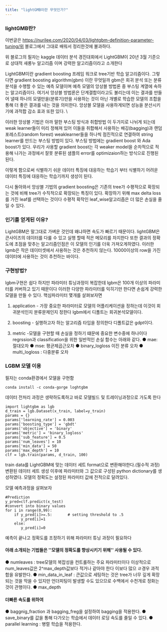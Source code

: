 ```yaml
---
title: "lightGMB이란 무엇인가?"
---
```


### lightGMB란?
이번글은 https://nurilee.com/2020/04/03/lightgbm-definition-parameter-tuning/위 블로그에서 그대로 배워서 정리한것에 불과하다.

위 블로그의 필자는 kaggle 데이터 분석 경진대회에서 LightGBM이 20년 3월 기준으로 상대적 새롱누 알고리즘 이며 강력한 알고리즘이라고 소개한다 

LightGBM이란 gradient boosting 프레임 워크로 tree기반 학습 알고리즘이다. 그렇다면 gradient boosting algorithm(gbm) 이란 무엇일까 gbm은 
회귀 분석 또는 분류 분석을 수행할 수 있는 예측 모델이며 예측 모델의 앙상블 방법론 중 부스팅 계열에 속하는 알고리즘이다. 여기서 앙상블 방법론은 
단계결합이라고도 불리는데 이는 결과를 만들어 낼때 하나의 모델만을(분류기)만을 사용하는 것이 아닌 개별로 학습한 모델의 조합을 통해  더 좋은 결과를
내는 것을 의미한다. 앙상블 모델을 사용하게되면 성능을 분산시키기에 과적합 감소 효과 또한 있다. \

이러한 앙상블 기법은 아까 말한 부스팅 방식과 취합방법 이 두가지로 나뉘게 되는데 weak learner들이 미리 정해져 있어 이들을 취합해서 사용하는
배깅(bagging)과 랜덤 포레스트(random forest) weaklearner들을 하나씩 점진적으로 연결하여 string learner를 만드는 부스팅 방법이 있다.
부스팅 방법에는 gradient boost 와 Ada boost가 있다. 우리가 사용할 gradient boost는 각 weaker model을 순차적으로 적용해 나가는 과정에서 잘못 분류된 샘플의
error를 optimizaion하는 방식으로 진행된된다.

이렇게 함으로써 식별하기 쉬운 데이터 특징에 대응하는 학습기 부터 식별하기 어려운 데이터 특징에 대응하는 학습기까지 생성이 된다.

다시 돌아와서 앙상블 기법의 gradient boosting은 기존의 tree가 수평적으로 확장되는 것에 비해 tree가 수직적으로 확장되는 특징이 있다.
확장하기 위해 max delta loss를 가진 leaf를 선택하는 것이다 수평적 확작인 leaf_wise알고리즘은 더 많은 손실을 줄일 수 있다.

### 인기를 얻게된 이유?   

LightGBM은 말그대로 가벼운 것인데 왜냐하면 속도가 빠르기 때문이다. lightGBM은 큰사이즈의 데이터를 다룰 수 있고 실행 할때 적은 메모리를 차지한다 
또한 결과의 정확도에 초점을 맞추는 알고리즘인점은 이 모델의 인기를 더욱 가져오게하였다. 이러한 lgmb은 작은 데이터셋에서 사용하는 것은 추천하지 않는다.
10000이상의 row을 가진 데이터에 사용하는 것이 추천하는 바이다. 

### 구현방법?

lgbm구현은 쉽다 하지만 파라미터 튜닝과정이 복잡한데 lgbm은 100개 이상의 파라미터를 커버하고 있기 때문이다  이러한 다양한 파라미터를 익히기만 한다면
손쉽게 강력한 모델을 만들 수 있다. 핵심파라미터 몇개를 살펴보자면

1. application - 가장 중요한 파라미터로 모델의 어플리케이션을 정하는데 이것이 회귀분석인지 분류문제인지 정한다 lgbm에서 디폴트는 회귀본석모델이다.

2. boosting - 실행하고자 하는 알고리즘 타입을 정의한다 디폴트값은 gdpt이다. 

3. metric -모델을 구현할 때 손실을 정하기 떄문에 중요한 변수중에 하나이다 regrssion과 classification을 위한 일반적인 손실 함수는 아래와 같다.
  ● mae: 절대오차
  ● mse: 평균제곱근오차
  ● binary_logloss 이진 분류 오차
  ● multi_logloss : 다중분류 오차
  
  ### LGBM 모델 이용
  
  필자는 conda환경에서 모델을 구현함
  
  ```
  conda install -c conda-gorge loghtgbm
  ```
  데이터 전처리 과정은 생략하도록하고 바로 모델빌드 및 트레이닝과정으로 가도록 한다
  
  ```
  import lightgbm as lgb
d_train = lgb.Dataset(x_train, label=y_train)
params = {}
params['learning_rate'] = 0.003
params['boosting_type'] = 'gbdt'
params['objective'] = 'binary'
params['metric'] = 'binary_logloss'
params['sub_feature'] = 0.5
params['num_leaves'] = 10
params['min_data'] = 50
params['max_depth'] = 10
clf = lgb.train(params, d_train, 100)
```

train data를 LightGBM에 맞는 데이터 세트 format으로 변환해야한다.(필수적 과정) 변환된 데이터 세트 생성 이후에 파라미터와 그 값으로 구성된
python dictionary를 생성하였다. 모델의 정확도는 설정된 파라미터 값에 전적으로 달려있다.

모델 예측과정을 살펴보자
```
#Prediction
y_pred=clf.predict(x_test)
#convert into binary values
for i in range(0,99):
    if y_pred[i]>=.5:       # setting threshold to .5
       y_pred[i]=1
    else:  
       y_pred[i]=0
  ```
  
  예측이 끝나고 정확도를 조정하기 위해 파라미터 튜닝 과정이 필요하다 
  
  #### 아래 소개되는 기법들은 ''모델의 정확도를 향상시키기 위해'' 사용될 수 있다.
  
  ● numleaves : tree모델의 복잡성을 컨트롤하는 주요 파라미터이다 이상적으로 num_leaves값은 2^max_depth값보다 적거나 같아야 한다 이보다 많으 ㄹ경우 과적합을 유발한다.
  ● min_data_in_leaf : 큰값으로 세팅하는 것은 tree가 너무 깊게 확장되는 것을 막을 수 있지만 언더피팅이 발생할 수도 있으므로 수백에서 수천개로 정화는 것이 관행이다.
  ● max_depth
  
  #### 더빠른 속도를 위하여
  
  ● baggnig_fraction 과 bagging_freg을 설정하여 bagging을 적용한다.
  ● save_binary를 값을 통해 다가오는 학습에서 데이터 로딩 속도를 줄일 수 있다.
  ● parallel learning : 병렬 학습을 적용한다.
  
  
  
  
  
  
  
  

  
  
  

  
  
